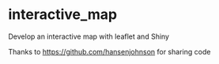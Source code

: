 # interactive_map
Develop an interactive map with leaflet and Shiny

Thanks to https://github.com/hansenjohnson for sharing code
